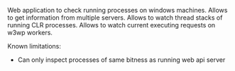 Web application to check running processes on windows machines. Allows to get information from multiple servers. Allows to watch thread stacks of running CLR processes. Allows to watch current executing requests on w3wp workers.

Known limitations:
* Can only inspect processes of same bitness as running web api server